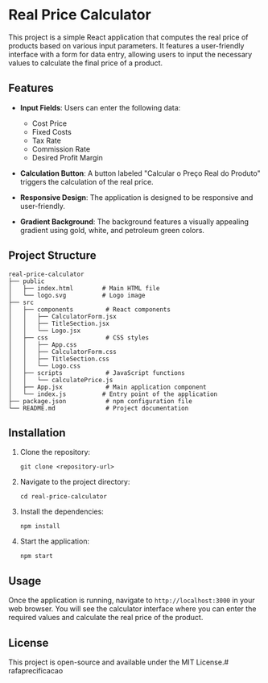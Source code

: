 # Real Price Calculator

This project is a simple React application that computes the real price of products based on various input parameters. It features a user-friendly interface with a form for data entry, allowing users to input the necessary values to calculate the final price of a product.

## Features

- **Input Fields**: Users can enter the following data:
  - Cost Price
  - Fixed Costs
  - Tax Rate
  - Commission Rate
  - Desired Profit Margin

- **Calculation Button**: A button labeled "Calcular o Preço Real do Produto" triggers the calculation of the real price.

- **Responsive Design**: The application is designed to be responsive and user-friendly.

- **Gradient Background**: The background features a visually appealing gradient using gold, white, and petroleum green colors.

## Project Structure

```
real-price-calculator
├── public
│   ├── index.html        # Main HTML file
│   └── logo.svg          # Logo image
├── src
│   ├── components         # React components
│   │   ├── CalculatorForm.jsx
│   │   ├── TitleSection.jsx
│   │   └── Logo.jsx
│   ├── css                # CSS styles
│   │   ├── App.css
│   │   ├── CalculatorForm.css
│   │   ├── TitleSection.css
│   │   └── Logo.css
│   ├── scripts            # JavaScript functions
│   │   └── calculatePrice.js
│   ├── App.jsx            # Main application component
│   └── index.js          # Entry point of the application
├── package.json           # npm configuration file
└── README.md              # Project documentation
```

## Installation

1. Clone the repository:
   ```
   git clone <repository-url>
   ```

2. Navigate to the project directory:
   ```
   cd real-price-calculator
   ```

3. Install the dependencies:
   ```
   npm install
   ```

4. Start the application:
   ```
   npm start
   ```

## Usage

Once the application is running, navigate to `http://localhost:3000` in your web browser. You will see the calculator interface where you can enter the required values and calculate the real price of the product.

## License

This project is open-source and available under the MIT License.#   r a f a p r e c i f i c a c a o  
 